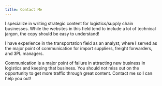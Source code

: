 ```yaml
---
title: Contact Me
---
```

I specialize in writing strategic content for logistics/supply chain businesses. While the websites in this field tend to include a lot of technical jargon, the copy should be easy to understand!

I have experience in the transportation field as an analyst, where I served as the major point of communication for import suppliers, freight forwarders, and 3PL managers. 

Communication is a major point of failure in attracting new business in logistics and keeping that business. You should not miss out on the opportunity to get more traffic through great content. Contact me so I can help you out!
